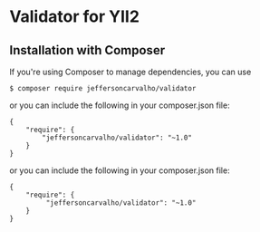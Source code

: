 # Validator for YII2


## Installation with Composer
If you're using Composer to manage dependencies, you can use

    $ composer require jeffersoncarvalho/validator

or you can include the following in your composer.json file:

    {
        "require": {
            "jeffersoncarvalho/validator": "~1.0"
        }
    }

or you can include the following in your composer.json file:

    {
        "require": {
             "jeffersoncarvalho/validator": "~1.0"
        }
    }
